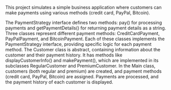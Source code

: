 This project simulates a simple business application where customers can make payments using various methods (credit card, PayPal, Bitcoin).

The PaymentStrategy interface defines two methods: pay() for processing payments and getPaymentDetails() for returning payment details as a string.
Three classes represent different payment methods: CreditCardPayment, PayPalPayment, and BitcoinPayment. Each of these classes implements the PaymentStrategy interface, providing specific logic for each payment method.
The Customer class is abstract, containing information about the customer and their payment history. It has methods like displayCustomerInfo() and makePayment(), which are implemented in its subclasses RegularCustomer and PremiumCustomer.
In the Main class, customers (both regular and premium) are created, and payment methods (credit card, PayPal, Bitcoin) are assigned. Payments are processed, and the payment history of each customer is displayed.
